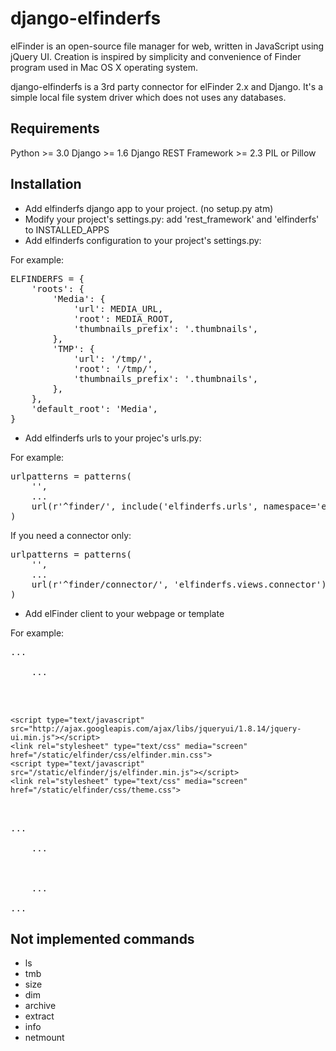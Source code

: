 django-elfinderfs
=================

elFinder is an open-source file manager for web, written in JavaScript using jQuery UI.
Creation is inspired by simplicity and convenience of Finder program used in Mac OS X
operating system.

django-elfinderfs is a 3rd party connector for elFinder 2.x and Django.
It's a simple local file system driver which does not uses any databases.


Requirements
------------

Python >= 3.0
Django >= 1.6
Django REST Framework >= 2.3
PIL or Pillow


Installation
------------

* Add elfinderfs django app to your project. (no setup.py atm)
* Modify your project's settings.py: add 'rest_framework' and 'elfinderfs' to INSTALLED_APPS
* Add elfinderfs configuration to your project's settings.py:

For example:
<pre>
ELFINDERFS = {
    'roots': {
        'Media': {
            'url': MEDIA_URL,
            'root': MEDIA_ROOT,
            'thumbnails_prefix': '.thumbnails',
        },
        'TMP': {
            'url': '/tmp/',
            'root': '/tmp/',
            'thumbnails_prefix': '.thumbnails',
        },
    },
    'default_root': 'Media',
}
</pre>

* Add elfinderfs urls to your projec's urls.py:

For example:
<pre>
urlpatterns = patterns(
    '',
    ...
    url(r'^finder/', include('elfinderfs.urls', namespace='elfinderfs')),
)
</pre>
If you need a connector only:
<pre>
urlpatterns = patterns(
    '',
    ...
    url(r'^finder/connector/', 'elfinderfs.views.connector'),
)
</pre>

* Add elFinder client to your webpage or template

For example:
<pre>
...
<head>
    ...
 <link rel="stylesheet" type="text/css" media="screen" href="http://ajax.googleapis.com/ajax/libs/jqueryui/1.8.14/themes/smoothness/jquery-ui.css" />
    <script type="text/javascript" src="http://ajax.googleapis.com/ajax/libs/jquery/1.6.2/jquery.min.js" ></script> 
    <script type="text/javascript" src="http://ajax.googleapis.com/ajax/libs/jqueryui/1.8.14/jquery-ui.min.js"></script>
    <link rel="stylesheet" type="text/css" media="screen" href="/static/elfinder/css/elfinder.min.css">
    <script type="text/javascript" src="/static/elfinder/js/elfinder.min.js"></script>
    <link rel="stylesheet" type="text/css" media="screen" href="/static/elfinder/css/theme.css">
</head>
...
<body>
    ...
    <script type="text/javascript" charset="utf-8">
        $().ready(function() {
            var elf = $('#elfinder').elfinder({
                lang: 'en',
                url: '/finder/connector/'
            }).elfinder('instance');
        });
    </script>
    <div id="elfinder"></div>
    ...
</body>
...
</pre>


Not implemented commands
------------------------

* ls
* tmb
* size
* dim
* archive
* extract
* info
* netmount
